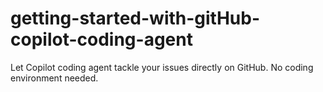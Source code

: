 # getting-started-with-gitHub-copilot-coding-agent
Let Copilot coding agent tackle your issues directly on GitHub. No coding environment needed.

